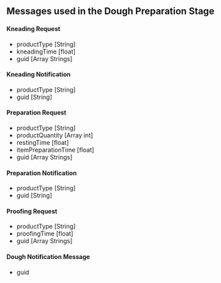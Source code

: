 ## Messages used in the Dough Preparation Stage

#### Kneading Request
- productType [String]
- kneadingTime [float]
- guid [Array Strings]

#### Kneading Notification
- productType [String]
- guid [String]

#### Preparation Request
- productType [String]
- productQuantity [Array int]
- restingTime [float]
- itemPreparationTime [float]
- guid [Array Strings]

#### Preparation Notification
- productType [String]
- guid [String]

#### Proofing Request
- productType [String]
- proofingTime [float]
- guid [Array Strings]

#### Dough Notification Message
- guid
